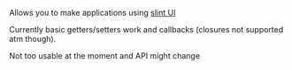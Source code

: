 
Allows you to make applications using [slint UI](https://slint-ui.com/)

Currently basic getters/setters work and callbacks (closures not supported atm though).

Not too usable at the moment and API might change

